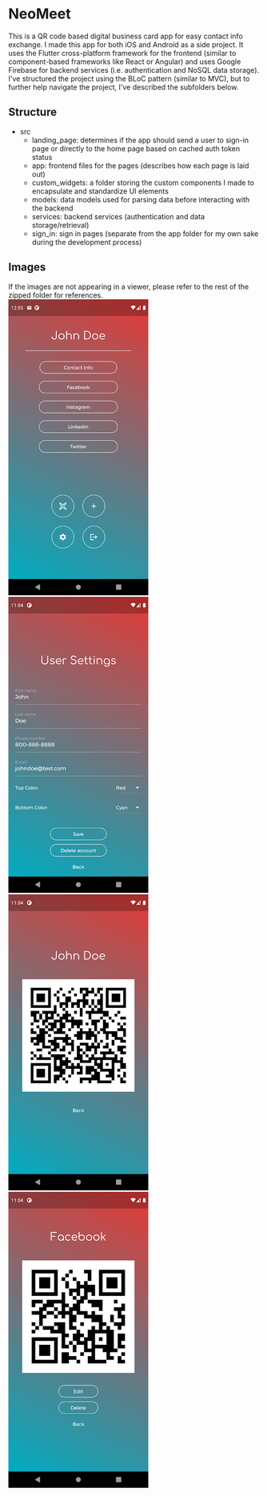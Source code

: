 # NeoMeet
This is a QR code based digital business card app for easy contact info exchange. I made this app for both iOS and Android as a side project. It uses the Flutter cross-platform framework for the frontend (similar to component-based frameworks like React or Angular) and uses Google Firebase for backend services (i.e. authentication and NoSQL data storage). I've structured the project using the BLoC pattern (similar to MVC), but to further help navigate the project, I've described the subfolders below.

## Structure
- src
    - landing_page: determines if the app should send a user to sign-in page or directly to the home page based on cached auth token status
    - app: frontend files for the pages (describes how each page is laid out)
    - custom_widgets: a folder storing the custom components I made to encapsulate and standardize UI elements
    - models: data models used for parsing data before interacting with the backend
    - services: backend services (authentication and data storage/retrieval)
    - sign_in: sign in pages (separate from the app folder for my own sake during the development process)

## Images
If the images are not appearing in a viewer, please refer to the rest of the zipped folder for references.<br />
![main](./pictures/main.webp)
![settings](./pictures/settings.webp)
![contact](./pictures/contact.webp)
![social](./pictures/social.webp)
